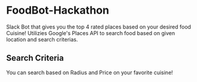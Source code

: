 # FoodBot-Hackathon
Slack Bot that gives you the top 4 rated places based on your desired food Cuisine!
Utilizies Google's Places API to search food based on given location and search criterias.

## Search Criteria
You can search based on Radius and Price on your favorite cuisine!
